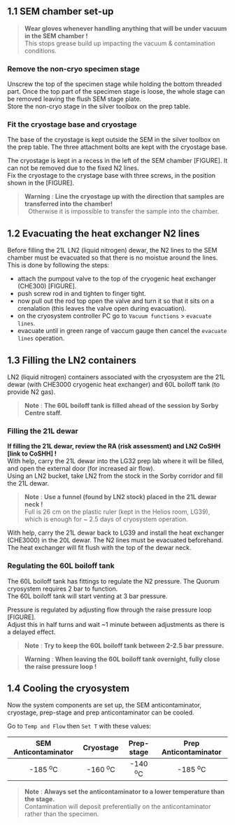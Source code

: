 ## 1.1 SEM chamber set-up
> **Wear gloves whenever handling anything that will be under vacuum in the SEM chamber !**  
This stops grease build up impacting the vacuum & contamination conditions.  

### Remove the non-cryo specimen stage
Unscrew the top of the specimen stage while holding the bottom threaded part. Once the top part of the specimen stage is loose, the whole stage can be removed leaving the flush SEM stage plate.  
Store the non-cryo stage in the silver toolbox on the prep table.
### Fit the cryostage base and cryostage
The base of the cryostage is kept outside the SEM in the silver toolbox on the prep table. The three attachment bolts are kept with the cryostage base.  

The cryostage is kept in a recess in the left of the SEM chamber [FIGURE]. It can not be removed due to the fixed N2 lines.  
Fix the cryostage to the crystage base with three screws, in the position shown in the [FIGURE].  

> **Warning** : **Line the cryostage up with the direction that samples are transferred into the chamber!**  
> &nbsp; Otherwise it is impossible to transfer the sample into the chamber.  

## 1.2 Evacuating the heat exchanger N2 lines  
Before filling the 21L LN2 (liquid nitrogen) dewar, the N2 lines to the SEM chamber must be evacuated so that there is no moistue around the lines.  
This is done by following the steps:
  - attach the pumpout valve to the top of the cryogenic heat exchanger (CHE300) [FIGURE].  
  - push screw rod in and tighten to finger tight.  
  - now pull out the rod top open the valve and turn it so that it sits on a crenalation (this leaves the valve open during evacuation).  
  - on the cryosystem controller PC go to `Vacuum functions` > `evacuate lines`.  
  - evacuate until in green range of vaccum gauge then cancel the `evacuate lines` operation.  

## 1.3 Filling the LN2 containers
LN2 (liquid nitrogen) containers associated with the cryosystem are the 21L dewar (with CHE3000 cryogenic heat exchanger) and 60L boiloff tank (to provide N2 gas).  
> **Note**
> : **The 60L boiloff tank is filled ahead of the session by Sorby Centre staff.**  

### Filling the 21L dewar
**If filling the 21L dewar, review the RA (risk assessment) and LN2 CoSHH [link to CoSHH] !**  
With help, carry the 21L dewar into the LG32 prep lab where it will be filled, and open the external door (for increased air flow).  
Using an LN2 bucket, take LN2 from the stock in the Sorby corridor and fill the 21L dewar. 
> **Note**
>  : **Use a funnel (found by LN2 stock) placed in the 21L dewar neck !**  
Full is 26 cm on the plastic ruler (kept in the Helios room, LG39), which is enough for ~ 2.5 days of cryosystem operation.

With help, carry the 21L dewar back to LG39 and install the heat exchanger (CHE3000) in the 20L dewar. The N2 lines must be evacuated beforehand.  
The heat exchanger will fit flush with the top of the dewar neck.  

### Regulating the 60L boiloff tank
The 60L boiloff tank has fittings to regulate the N2 pressure.
The Quorum cryosystem requires 2 bar to function.  
The 60L boiloff tank will start venting at 3 bar pressure.  

Pressure is regulated by adjusting flow through the raise pressure loop [FIGURE].  
Adjust this in half turns and wait ~1 minute between adjustments as there is a delayed effect.  

> **Note**
>  : **Try to keep the 60L boiloff tank between 2-2.5 bar pressure.**  

> **Warning**
> : **When leaving the 60L boiloff tank overnight, fully close the raise pressure loop !**

## 1.4 Cooling the cryosystem  
Now the system components are set up, the SEM anticontaminator, cryostage, prep-stage and prep anticontaminator can be cooled.

Go to `Temp and Flow` then `Set T` with these values:

| SEM Anticontaminator | Cryostage | Prep-stage | Prep Anticontaminator |  
| :---: | :---: | :---: | :---: | 
| -185 <sup>o</sup>C | -160 <sup>o</sup>C | -140 <sup>o</sup>C |  -185 <sup>o</sup>C |  

> **Note**
> : **Always set the anticontaminator to a lower temperature than the stage.**  
> Contamination will deposit preferentially on the anticontaminator rather than the specimen.  


